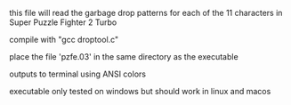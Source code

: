 this file will read the garbage drop patterns for each of the 11 characters in Super Puzzle Fighter 2 Turbo

compile with "gcc droptool.c"

place the file 'pzfe.03' in the same directory as the executable

outputs to terminal using ANSI colors

executable only tested on windows but should work in linux and macos
